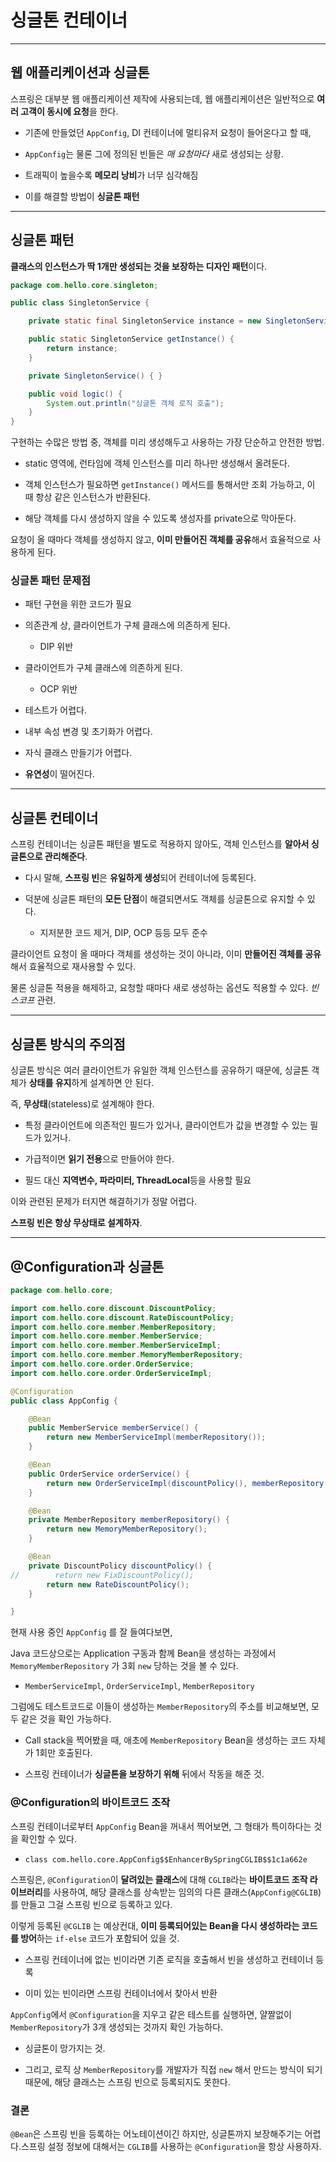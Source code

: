# 싱글톤 컨테이너

---

## 웹 애플리케이션과 싱글톤

스프링은 대부분 웹 애플리케이션 제작에 사용되는데, 웹 애플리케이션은 일반적으로 **여러 고객이 동시에 요청**을 한다.

- 기존에 만들었던 `AppConfig`, DI 컨테이너에 멀티유저 요청이 들어온다고 할 때, 

- `AppConfig`는 물론 그에 정의된 빈들은 *매 요청마다* 새로 생성되는 상황.

- 트래픽이 높을수록 **메모리 낭비**가 너무 심각해짐

- 이를 해결할 방법이 **싱글톤 패턴**

---

## 싱글톤 패턴

**클래스의 인스턴스가 딱 1개만 생성되는 것을 보장하는 디자인 패턴**이다.

```java
package com.hello.core.singleton;

public class SingletonService {

    private static final SingletonService instance = new SingletonService();

    public static SingletonService getInstance() {
        return instance;
    }

    private SingletonService() { }

    public void logic() {
        System.out.println("싱글톤 객체 로직 호출");
    }
}
```

구현하는 수많은 방법 중, 객체를 미리 생성해두고 사용하는 가장 단순하고 안전한 방법.

- static 영역에, 런타임에 객체 인스턴스를 미리 하나만 생성해서 올려둔다.

- 객체 인스턴스가 필요하면 `getInstance()` 메서드를 통해서만 조회 가능하고, 이 때 항상 같은 인스턴스가 반환된다.

- 해당 객체를 다시 생성하지 않을 수 있도록 생성자를 private으로 막아둔다.

요청이 올 때마다 객체를 생성하지 않고, **이미 만들어진 객체를 공유**해서 효율적으로 사용하게 된다.

### 싱글톤 패턴 문제점

- 패턴 구현을 위한 코드가 필요

- 의존관계 상, 클라이언트가 구체 클래스에 의존하게 된다.
  
  - DIP 위반

- 클라이언트가 구체 클래스에 의존하게 된다.
  
  - OCP 위반

- 테스트가 어렵다.

- 내부 속성 변경 및 초기화가 어렵다.

- 자식 클래스 만들기가 어렵다.

- **유연성**이 떨어진다.

---

## 싱글톤 컨테이너

스프링 컨테이너는 싱글톤 패턴을 별도로 적용하지 않아도, 객체 인스턴스를 **알아서 싱글톤으로 관리해준다**.

- 다시 말해, **스프링 빈**은 **유일하게 생성**되어 컨테이너에 등록된다.

- 덕분에 싱글톤 패턴의 **모든 단점**이 해결되면서도 객체를 싱글톤으로 유지할 수 있다.
  
  - 지저분한 코드 제거, DIP, OCP 등등 모두 준수

클라이언트 요청이 올 때마다 객체를 생성하는 것이 아니라, 이미 **만들어진 객체를 공유**해서 효율적으로 재사용할 수 있다.

물론 싱글톤 적용을 해제하고, 요청할 때마다 새로 생성하는 옵션도 적용할 수 있다. *빈 스코프* 관련.

---

## 싱글톤 방식의 주의점

싱글톤 방식은 여러 클라이언트가 유일한 객체 인스턴스를 공유하기 때문에, 싱글톤 객체가 **상태를 유지**하게 설계하면 안 된다.

즉, **무상태**(stateless)로 설계해야 한다.

- 특정 클라이언트에 의존적인 필드가 있거나, 클라이언트가 값을 변경할 수 있는 필드가 있거나.

- 가급적이면 **읽기 전용**으로 만들어야 한다.

- 필드 대신 **지역변수, 파라미터, ThreadLocal**등을 사용할 필요

이와 관련된 문제가 터지면 해결하기가 정말 어렵다.

**스프링 빈은 항상 무상태로 설계하자**.

---

## @Configuration과 싱글톤

```java
package com.hello.core;

import com.hello.core.discount.DiscountPolicy;
import com.hello.core.discount.RateDiscountPolicy;
import com.hello.core.member.MemberRepository;
import com.hello.core.member.MemberService;
import com.hello.core.member.MemberServiceImpl;
import com.hello.core.member.MemoryMemberRepository;
import com.hello.core.order.OrderService;
import com.hello.core.order.OrderServiceImpl;

@Configuration
public class AppConfig {

    @Bean
    public MemberService memberService() {
        return new MemberServiceImpl(memberRepository());
    }

    @Bean
    public OrderService orderService() {
        return new OrderServiceImpl(discountPolicy(), memberRepository());
    }

    @Bean
    private MemberRepository memberRepository() {
        return new MemoryMemberRepository();
    }

    @Bean
    private DiscountPolicy discountPolicy() {
//        return new FixDiscountPolicy();
        return new RateDiscountPolicy();
    }

}
```

현재 사용 중인 `AppConfig` 를 잘 들여다보면, 

Java 코드상으로는 Application 구동과 함께 Bean을 생성하는 과정에서 `MemoryMemberRepository` 가 3회 `new` 당하는 것을 볼 수 있다.

- `MemberServiceImpl`, `OrderServiceImpl`, `MemberRepository`

그럼에도 테스트코드로 이들이 생성하는 `MemberRepository`의 주소를 비교해보면, 모두 같은 것을 확인 가능하다.

- Call stack을 찍어봤을 때, 애초에 `MemberRepository` Bean을 생성하는 코드 자체가 1회만 호출된다.

- 스프링 컨테이너가 **싱글톤을 보장하기 위해** 뒤에서 작동을 해준 것.

### @Configuration의 바이트코드 조작

스프링 컨테이너로부터 `AppConfig` Bean을 꺼내서 찍어보면, 그 형태가 특이하다는 것을 확인할 수 있다.

- `class com.hello.core.AppConfig$$EnhancerBySpringCGLIB$$1c1a662e`

스프링은, `@Configuration`이 **달려있는 클래스**에 대해 `CGLIB`라는 **바이트코드 조작 라이브러리**를 사용하여, 해당 클래스를 상속받는 임의의 다른 클래스(`AppConfig@CGLIB`)를 만들고 그걸 스프링 빈으로 등록하고 있다.

이렇게 등록된 `@CGLIB` 는 예상컨대, **이미 등록되어있는 Bean을 다시 생성하라는 코드를 방어**하는 `if-else` 코드가 포함되어 있을 것.

- 스프링 컨테이너에 없는 빈이라면 기존 로직을 호출해서 빈을 생성하고 컨테이너 등록

- 이미 있는 빈이라면 스프링 컨테이너에서 찾아서 반환

`AppConfig`에서 `@Configuration`을 지우고 같은 테스트를 실행하면, 얄짤없이 `MemberRepository`가 3개 생성되는 것까지 확인 가능하다.

- 싱글톤이 망가지는 것.

- 그리고, 로직 상 `MemberRepository`를 개발자가 직접 `new` 해서 만드는 방식이 되기 때문에, 해당 클래스는 스프링 빈으로 등록되지도 못한다.

### 결론

`@Bean`은 스프링 빈을 등록하는 어노테이션이긴 하지만, 싱글톤까지 보장해주기는 어렵다.스프링 설정 정보에 대해서는 `CGLIB`를 사용하는 `@Configuration`을 항상 사용하자.
